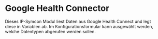 # Google Health Connector

Dieses IP-Symcon Modul liest Daten aus Google Health Connect und legt diese in Variablen ab. Im Konfigurationsformular kann ausgewählt werden, welche Datentypen abgerufen werden sollen.
